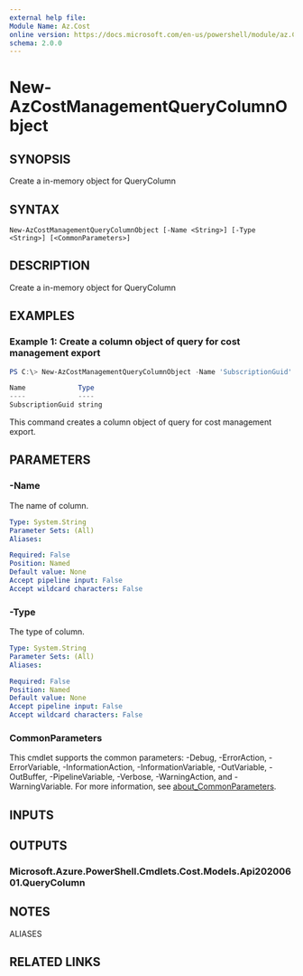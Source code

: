 ```yaml
---
external help file:
Module Name: Az.Cost
online version: https://docs.microsoft.com/en-us/powershell/module/az.CostManagement/new-AzCostManagementQueryColumnObject
schema: 2.0.0
---
```


# New-AzCostManagementQueryColumnObject

## SYNOPSIS
Create a in-memory object for QueryColumn

## SYNTAX

```
New-AzCostManagementQueryColumnObject [-Name <String>] [-Type <String>] [<CommonParameters>]
```

## DESCRIPTION
Create a in-memory object for QueryColumn

## EXAMPLES

### Example 1: Create a column object of query for cost management export
```powershell
PS C:\> New-AzCostManagementQueryColumnObject -Name 'SubscriptionGuid' -Type 'string'

Name             Type
----             ----
SubscriptionGuid string
```

This command creates a column object of query for cost management export.

## PARAMETERS

### -Name
The name of column.

```yaml
Type: System.String
Parameter Sets: (All)
Aliases:

Required: False
Position: Named
Default value: None
Accept pipeline input: False
Accept wildcard characters: False
```

### -Type
The type of column.

```yaml
Type: System.String
Parameter Sets: (All)
Aliases:

Required: False
Position: Named
Default value: None
Accept pipeline input: False
Accept wildcard characters: False
```

### CommonParameters
This cmdlet supports the common parameters: -Debug, -ErrorAction, -ErrorVariable, -InformationAction, -InformationVariable, -OutVariable, -OutBuffer, -PipelineVariable, -Verbose, -WarningAction, and -WarningVariable. For more information, see [about_CommonParameters](http://go.microsoft.com/fwlink/?LinkID=113216).

## INPUTS

## OUTPUTS

### Microsoft.Azure.PowerShell.Cmdlets.Cost.Models.Api20200601.QueryColumn

## NOTES

ALIASES

## RELATED LINKS

